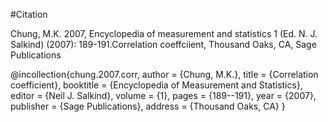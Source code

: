 #Citation


Chung, M.K. 2007, Encyclopedia of measurement and statistics 1 (Ed. N. J. Salkind) (2007): 189-191.Correlation coeffciient,  Thousand Oaks, CA, Sage Publications 



@incollection{chung.2007.corr,
  author    = {Chung, M.K.},
  title     = {Correlation coefficient},
  booktitle = {Encyclopedia of Measurement and Statistics},
  editor    = {Neil J. Salkind},
  volume    = {1},
  pages     = {189--191},
  year      = {2007},
  publisher = {Sage Publications},
  address   = {Thousand Oaks, CA}
}
